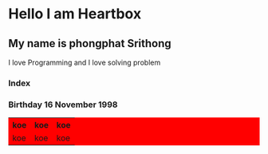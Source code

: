 # Hello I am Heartbox
## My name is phongphat Srithong

I love Programming and I love solving problem
### Index
### Birthday  16 November 1998


<table style="background:red">
    <tr>
        <th>koe</th>
        <th>koe</th>
        <th>koe</th>
    </tr>
    <tr>
        <td>koe</td>
        <td>koe</td>
        <td>koe</td>
    </tr>
</table>
